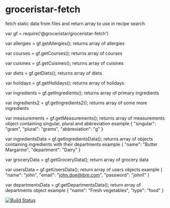 # groceristar-fetch
fetch static data from files and return array to use in recipe search

var gf = require('@groceristar/groceristar-fetch')

var allergies = gf.getAllergies();
returns array of allergies

var courses = gf.getCourses();
returns array of courses

var cuisines = gf.getCuisines();
returns array of cuisines

var diets = gf.getDiets();
returns array of diets

var holidays = gf.getHolidays();
returns array of holidays

var ingredients = gf.getIngredients();
returns array of primary ingredients

var ingredients2 = gf.getIngredients2();
returns array of some more ingredients

var measurements = gf.getMeasurements();
returns array of measurements object containing singular, plural and abbreviation
example
{
    "singular": "gram",
    "plural": "grams",
    "abbreviation": "g"
}


var ingredientsData = gf.getIngredientsData();
returns array of objects containing ingredients with their departments
example
{
    "name": "Butter  Margarine",
    "department": "Dairy"
}

var groceryData = gf.getGroceryData();
return array of grocery data

var usersData = gf.getUsersData();
return array of users objects
example
{
    "name": "john",
    "email": "john.doe@ibm.com",
    "password": "john1"
}

var departmentsData = gf.getDepartmentsData();
return array of departments object
example
{
   "name": "Fresh vegetables",
   "type": "food"
}


[![Build Status](https://travis-ci.org/GroceriStar/groceristar-fetch.svg?branch=master)](https://travis-ci.org/GroceriStar/groceristar-fetch)
